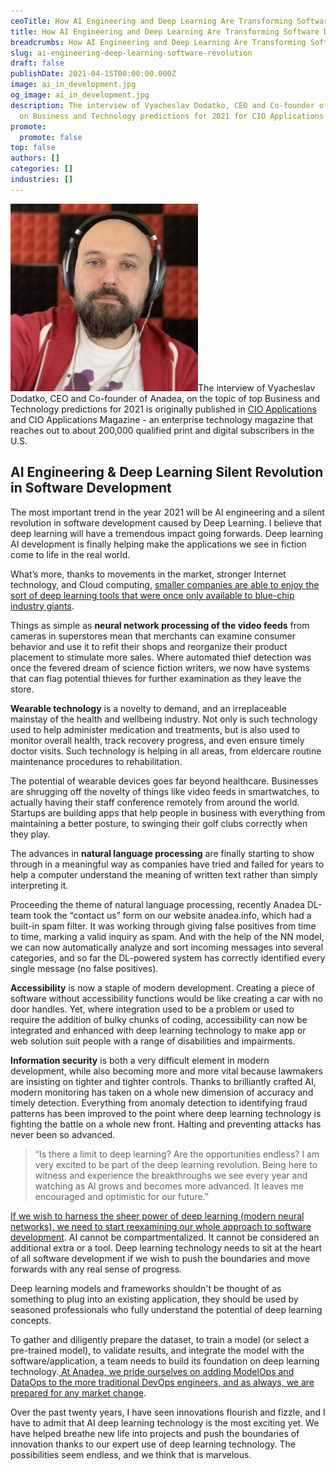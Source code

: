 ```yaml
---
ceoTitle: How AI Engineering and Deep Learning Are Transforming Software Development
title: How AI Engineering and Deep Learning Are Transforming Software Development
breadcrumbs: How AI Engineering and Deep Learning Are Transforming Software Development
slug: ai-engineering-deep-learning-software-revolution
draft: false
publishDate: 2021-04-15T00:00:00.000Z
image: ai_in_development.jpg
og_image: ai_in_development.jpg
description: The interview of Vyacheslav Dodatko, CEO and Co-founder of Anadea,
  on Business and Technology predictions for 2021 for CIO Applications Magazine.
promote:
  promote: false
top: false
authors: []
categories: []
industries: []
---
```

<img src="slava_dodatko.jpg" width='300' class="float-left">The interview of Vyacheslav Dodatko, CEO and Co-founder of Anadea, on the topic of top Business and Technology predictions for 2021 is originally published in <a href="https://education.cioapplications.com/" rel="nofollow" target="_blank">CIO Applications</a> and CIO Applications Magazine - an enterprise technology magazine that reaches out to about 200,000 qualified print and digital subscribers in the U.S.

## AI Engineering & Deep Learning Silent Revolution in Software Development    

The most important trend in the year 2021 will be AI engineering and a silent revolution in software development caused by Deep Learning. I believe that deep learning will have a tremendous impact going forwards. Deep learning AI development is finally helping make the applications we see in fiction come to life in the real world.

What’s more, thanks to movements in the market, stronger Internet technology, and Cloud computing, <ins>smaller companies are able to enjoy the sort of deep learning tools that were once only available to blue-chip industry giants</ins>.

Things as simple as **neural network processing of the video feeds** from cameras in superstores mean that merchants can examine consumer behavior and use it to refit their shops and reorganize their product placement to stimulate more sales. Where automated thief detection was once the fevered dream of science fiction writers, we now have systems that can flag potential thieves for further examination as they leave the store.

**Wearable technology** is a novelty to demand, and an irreplaceable mainstay of the health and wellbeing industry. Not only is such technology used to help administer medication and treatments, but is also used to monitor overall health, track recovery progress, and even ensure timely doctor visits. Such technology is helping in all areas, from eldercare routine maintenance procedures to rehabilitation.

The potential of wearable devices goes far beyond healthcare. Businesses are shrugging off the novelty of things like video feeds in smartwatches, to actually having their staff conference remotely from around the world. Startups are building apps that help people in business with everything from maintaining a better posture, to swinging their golf clubs correctly when they play.

The advances in **natural language processing** are finally starting to show through in a meaningful way as companies have tried and failed for years to help a computer understand the meaning of written text rather than simply interpreting it.

Proceeding the theme of natural language processing, recently Anadea DL-team took the “contact us” form on our website anadea.info, which had a built-in spam filter. It was working through giving false positives from time to time, marking a valid inquiry as spam. And with the help of the NN model, we can now automatically analyze and sort incoming messages into several categories, and so far the DL-powered system has correctly identified every single message (no false positives).

**Accessibility** is now a staple of modern development. Creating a piece of software without accessibility functions would be like creating a car with no door handles. Yet, where integration used to be a problem or used to require the addition of bulky chunks of coding, accessibility can now be integrated and enhanced with deep learning technology to make app or web solution suit people with a range of disabilities and impairments.

**Information security** is both a very difficult element in modern development, while also becoming more and more vital because lawmakers are insisting on tighter and tighter controls. Thanks to brilliantly crafted AI, modern monitoring has taken on a whole new dimension of accuracy and timely detection. Everything from anomaly detection to identifying fraud patterns has been improved to the point where deep learning technology is fighting the battle on a whole new front. Halting and preventing attacks has never been so advanced.

> “Is there a limit to deep learning? Are the opportunities endless? I am very excited to be part of the deep learning revolution. Being here to witness and experience the breakthroughs we see every year and watching as AI grows and becomes more advanced. It leaves me encouraged and optimistic for our future.”

<ins>If we wish to harness the sheer power of deep learning (modern neural networks), we need to start reexamining our whole approach to software development</ins>. AI cannot be compartmentalized. It cannot be considered an additional extra or a tool. Deep learning technology needs to sit at the heart of all software development if we wish to push the boundaries and move forwards with any real sense of progress.

Deep learning models and frameworks shouldn't be thought of as something to plug into an existing application, they should be used by seasoned professionals who fully understand the potential of deep learning concepts.

To gather and diligently prepare the dataset, to train a model (or select a pre-trained model), to validate results, and integrate the model with the software/application, a team needs to build its foundation on deep learning technology.<ins> At Anadea, we pride ourselves on adding ModelOps and DataOps to the more traditional DevOps engineers, and as always, we are prepared for any market change</ins>.

Over the past twenty years, I have seen innovations flourish and fizzle, and I have to admit that AI deep learning technology is the most exciting yet. We have helped breathe new life into projects and push the boundaries of innovation thanks to our expert use of deep learning technology. The possibilities seem endless, and we think that is marvelous.
